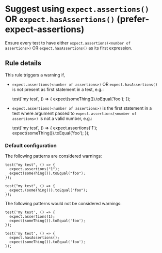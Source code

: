 Suggest using `expect.assertions()` OR `expect.hasAssertions()` (prefer-expect-assertions)
==========================================================================================

Ensure every test to have either `expect.assertions(<number of assertions>)` OR `expect.hasAssertions()` as its first expression.

Rule details
------------

This rule triggers a warning if,

-   `expect.assertions(<number of assertions>)` OR `expect.hasAssertions()` is not present as first statement in a test, e.g.:

    test('my test', () => {
      expect(someThing()).toEqual('foo');
    });

-   `expect.assertions(<number of assertions>)` is the first statement in a test where argument passed to `expect.assertions(<number of assertions>)` is not a valid number, e.g.:

    test('my test', () => {
      expect.assertions('1');
      expect(someThing()).toEqual('foo');
    });

### Default configuration

The following patterns are considered warnings:

    test("my test", () => {
      expect.assertions("1");
      expect(someThing()).toEqual("foo");
    });

    test("my test", () => {
      expect.(someThing()).toEqual("foo");
    });

The following patterns would not be considered warnings:

    test('my test', () => {
      expect.assertions(1);
      expect(someThing()).toEqual('foo');
    });

    test('my test', () => {
      expect.hasAssertions();
      expect(someThing()).toEqual('foo');
    });
